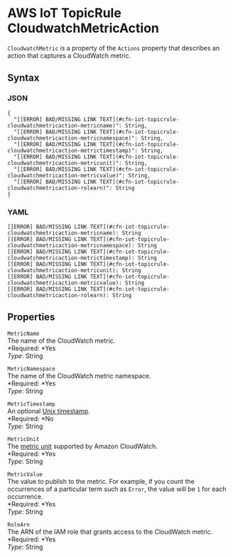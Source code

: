 # AWS IoT TopicRule CloudwatchMetricAction<a name="aws-properties-iot-topicrule-cloudwatchmetricaction"></a>

`CloudwatchMetric` is a property of the `Actions` property that describes an action that captures a CloudWatch metric\.

## Syntax<a name="w3ab2c21c14e1130b5"></a>

### JSON<a name="aws-properties-iot-topicrule-cloudwatchmetricaction-syntax.json"></a>

```
{
  "[[ERROR] BAD/MISSING LINK TEXT](#cfn-iot-topicrule-cloudwatchmetricaction-metricname)": String,
  "[[ERROR] BAD/MISSING LINK TEXT](#cfn-iot-topicrule-cloudwatchmetricaction-metricnamespace)": String,
  "[[ERROR] BAD/MISSING LINK TEXT](#cfn-iot-topicrule-cloudwatchmetricaction-metrictimestamp)": String,
  "[[ERROR] BAD/MISSING LINK TEXT](#cfn-iot-topicrule-cloudwatchmetricaction-metricunit)": String,
  "[[ERROR] BAD/MISSING LINK TEXT](#cfn-iot-topicrule-cloudwatchmetricaction-metricvalue)": String,
  "[[ERROR] BAD/MISSING LINK TEXT](#cfn-iot-topicrule-cloudwatchmetricaction-rolearn)": String
}
```

### YAML<a name="aws-properties-iot-topicrule-cloudwatchmetricaction-syntax.yaml"></a>

```
[[ERROR] BAD/MISSING LINK TEXT](#cfn-iot-topicrule-cloudwatchmetricaction-metricname): String
[[ERROR] BAD/MISSING LINK TEXT](#cfn-iot-topicrule-cloudwatchmetricaction-metricnamespace): String
[[ERROR] BAD/MISSING LINK TEXT](#cfn-iot-topicrule-cloudwatchmetricaction-metrictimestamp): String
[[ERROR] BAD/MISSING LINK TEXT](#cfn-iot-topicrule-cloudwatchmetricaction-metricunit): String
[[ERROR] BAD/MISSING LINK TEXT](#cfn-iot-topicrule-cloudwatchmetricaction-metricvalue): String
[[ERROR] BAD/MISSING LINK TEXT](#cfn-iot-topicrule-cloudwatchmetricaction-rolearn): String
```

## Properties<a name="w3ab2c21c14e1130b7"></a>

`MetricName`  
The name of the CloudWatch metric\.  
*Required: *Yes  
*Type*: String

`MetricNamespace`  
The name of the CloudWatch metric namespace\.  
*Required: *Yes  
*Type*: String

`MetricTimestamp`  
An optional [Unix timestamp](http://docs.aws.amazon.com/AmazonCloudWatch/latest/DeveloperGuide/cloudwatch_concepts.html#about_timestamp)\.  
*Required: *No  
*Type*: String

`MetricUnit`  
The [metric unit](http://docs.aws.amazon.com/AmazonCloudWatch/latest/DeveloperGuide/cloudwatch_concepts.html#Unit) supported by Amazon CloudWatch\.  
*Required: *Yes  
*Type*: String

`MetricValue`  
The value to publish to the metric\. For example, if you count the occurrences of a particular term such as `Error`, the value will be `1` for each occurrence\.  
*Required: *Yes  
*Type*: String

`RoleArn`  
The ARN of the IAM role that grants access to the CloudWatch metric\.  
*Required: *Yes  
*Type*: String